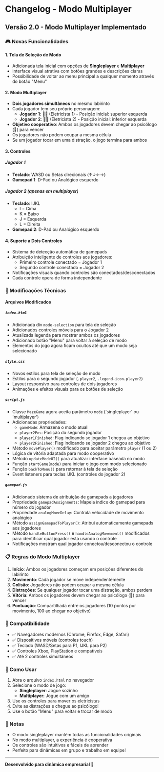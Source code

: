 # Changelog - Modo Multiplayer

## Versão 2.0 - Modo Multiplayer Implementado

### 🎮 Novas Funcionalidades

#### 1. Tela de Seleção de Modo
- Adicionada tela inicial com opções de **Singleplayer** e **Multiplayer**
- Interface visual atrativa com botões grandes e descrições claras
- Possibilidade de voltar ao menu principal a qualquer momento através do botão "Menu"

#### 2. Modo Multiplayer
- **Dois jogadores simultâneos** no mesmo labirinto
- Cada jogador tem seu próprio personagem:
  - **Jogador 1**: 👷‍♂️ (Eletricista 1) - Posição inicial: superior esquerda
  - **Jogador 2**: 👷‍♀️ (Eletricista 2) - Posição inicial: inferior esquerda
- **Objetivo cooperativo**: Ambos os jogadores devem chegar ao psicólogo (🧠) para vencer
- Os jogadores não podem ocupar a mesma célula
- Se um jogador tocar em uma distração, o jogo termina para ambos

#### 3. Controles

##### Jogador 1
- **Teclado**: WASD ou Setas direcionais (↑↓←→)
- **Gamepad 1**: D-Pad ou Analógico esquerdo

##### Jogador 2 (apenas em multiplayer)
- **Teclado**: IJKL
  - I = Cima
  - K = Baixo
  - J = Esquerda
  - L = Direita
- **Gamepad 2**: D-Pad ou Analógico esquerdo

#### 4. Suporte a Dois Controles
- Sistema de detecção automática de gamepads
- Atribuição inteligente de controles aos jogadores:
  - Primeiro controle conectado = Jogador 1
  - Segundo controle conectado = Jogador 2
- Notificações visuais quando controles são conectados/desconectados
- Cada controle opera de forma independente

### 🔧 Modificações Técnicas

#### Arquivos Modificados

##### `index.html`
- Adicionada div `mode-selection` para tela de seleção
- Adicionados controles móveis para o Jogador 2
- Atualizada legenda para mostrar ambos os jogadores
- Adicionado botão "Menu" para voltar à seleção de modo
- Elementos do jogo agora ficam ocultos até que um modo seja selecionado

##### `style.css`
- Novos estilos para tela de seleção de modo
- Estilos para o segundo jogador (`.player2`, `.legend-icon.player2`)
- Layout responsivo para controles de dois jogadores
- Animações e efeitos visuais para os botões de seleção

##### `script.js`
- Classe `MazeGame` agora aceita parâmetro `mode` ('singleplayer' ou 'multiplayer')
- Adicionadas propriedades:
  - `gameMode`: Armazena o modo atual
  - `player2Pos`: Posição do segundo jogador
  - `player1Finished`: Flag indicando se jogador 1 chegou ao objetivo
  - `player2Finished`: Flag indicando se jogador 2 chegou ao objetivo
- Método `movePlayer()` modificado para aceitar parâmetro `player` (1 ou 2)
- Lógica de vitória adaptada para modo cooperativo
- Método `updateModeUI()` para atualizar interface baseada no modo
- Função `startGame(mode)` para iniciar o jogo com modo selecionado
- Função `backToMenu()` para retornar à tela de seleção
- Event listeners para teclas IJKL (controles do jogador 2)

##### `gamepad.js`
- Adicionado sistema de atribuição de gamepads a jogadores
- Propriedade `gamepadAssignments`: Mapeia índice do gamepad para número do jogador
- Propriedade `analogMoveDelay`: Controla velocidade de movimento analógico
- Método `assignGamepadToPlayer()`: Atribui automaticamente gamepads aos jogadores
- Método `handleButtonPress()` e `handleAnalogMovement()` modificados para identificar qual jogador está usando o controle
- Notificações mostram qual jogador conectou/desconectou o controle

### 📋 Regras do Modo Multiplayer

1. **Início**: Ambos os jogadores começam em posições diferentes do labirinto
2. **Movimento**: Cada jogador se move independentemente
3. **Colisão**: Jogadores não podem ocupar a mesma célula
4. **Distrações**: Se qualquer jogador tocar uma distração, ambos perdem
5. **Vitória**: Ambos os jogadores devem chegar ao psicólogo (🧠) para vencer
6. **Pontuação**: Compartilhada entre os jogadores (10 pontos por movimento, 100 ao chegar no objetivo)

### 🎯 Compatibilidade

- ✅ Navegadores modernos (Chrome, Firefox, Edge, Safari)
- ✅ Dispositivos móveis (controles touch)
- ✅ Teclado (WASD/Setas para P1, IJKL para P2)
- ✅ Controles Xbox, PlayStation e compatíveis
- ✅ Até 2 controles simultâneos

### 🚀 Como Usar

1. Abra o arquivo `index.html` no navegador
2. Selecione o modo de jogo:
   - **Singleplayer**: Jogue sozinho
   - **Multiplayer**: Jogue com um amigo
3. Use os controles para mover os eletricistas
4. Evite as distrações e chegue ao psicólogo!
5. Use o botão "Menu" para voltar e trocar de modo

### 📝 Notas

- O modo singleplayer mantém todas as funcionalidades originais
- No modo multiplayer, a experiência é cooperativa
- Os controles são intuitivos e fáceis de aprender
- Perfeito para dinâmicas em grupo e trabalho em equipe!

---

**Desenvolvido para dinâmica empresarial** 🏢
